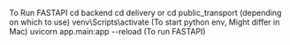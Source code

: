 To Run FASTAPI
cd backend
cd delivery or cd public_transport (depending on which to use)
venv\Scripts\activate (To start python env, Might differ in Mac)
uvicorn app.main:app --reload (To run FASTAPI)
